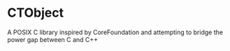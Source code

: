 CTObject
=========

A POSIX C library inspired by CoreFoundation and attempting to bridge the power gap between C and C++